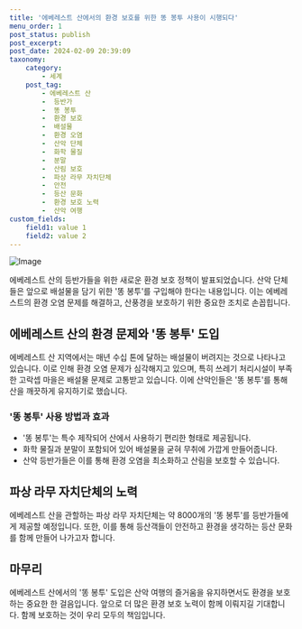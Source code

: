 ```yaml
---
title: '에베레스트 산에서의 환경 보호를 위한 똥 봉투 사용이 시행되다'
menu_order: 1
post_status: publish
post_excerpt: 
post_date: 2024-02-09 20:39:09
taxonomy:
    category:
        - 세계
    post_tag:
        - 에베레스트 산
        -  등반가
        -  똥 봉투
        -  환경 보호
        -  배설물
        -  환경 오염
        -  산악 단체
        -  화학 물질
        -  분말
        -  산림 보호
        -  파상 라무 자치단체
        -  안전
        -  등산 문화
        -  환경 보호 노력
        -  산악 여행
custom_fields:
    field1: value 1
    field2: value 2
---
```


![Image](https://imgnews.pstatic.net/image/081/2024/02/09/0003429651_001_20240209171501146.jpg?type=w647)

에베레스트 산의 등반가들을 위한 새로운 환경 보호 정책이 발표되었습니다. 산악 단체들은 앞으로 배설물을 담기 위한 '똥 봉투'를 구입해야 한다는 내용입니다. 이는 에베레스트의 환경 오염 문제를 해결하고, 산풍경을 보호하기 위한 중요한 조치로 손꼽힙니다.
## 에베레스트 산의 환경 문제와 '똥 봉투' 도입
에베레스트 산 지역에서는 매년 수십 톤에 달하는 배설물이 버려지는 것으로 나타나고 있습니다. 이로 인해 환경 오염 문제가 심각해지고 있으며, 특히 쓰레기 처리시설이 부족한 고락셉 마을은 배설물 문제로 고통받고 있습니다. 이에 산악인들은 '똥 봉투'를 통해 산을 깨끗하게 유지하기로 했습니다.
### '똥 봉투' 사용 방법과 효과
- '똥 봉투'는 특수 제작되어 산에서 사용하기 편리한 형태로 제공됩니다.
- 화학 물질과 분말이 포함되어 있어 배설물을 굳혀 무취에 가깝게 만들어줍니다.
- 산악 등반가들은 이를 통해 환경 오염을 최소화하고 산림을 보호할 수 있습니다.
## 파상 라무 자치단체의 노력
에베레스트 산을 관할하는 파상 라무 자치단체는 약 8000개의 '똥 봉투'를 등반가들에게 제공할 예정입니다. 또한, 이를 통해 등산객들이 안전하고 환경을 생각하는 등산 문화를 함께 만들어 나가고자 합니다.
## 마무리
에베레스트 산에서의 '똥 봉투' 도입은 산악 여행의 즐거움을 유지하면서도 환경을 보호하는 중요한 한 걸음입니다. 앞으로 더 많은 환경 보호 노력이 함께 이뤄지길 기대합니다. 함께 보호하는 것이 우리 모두의 책임입니다.
